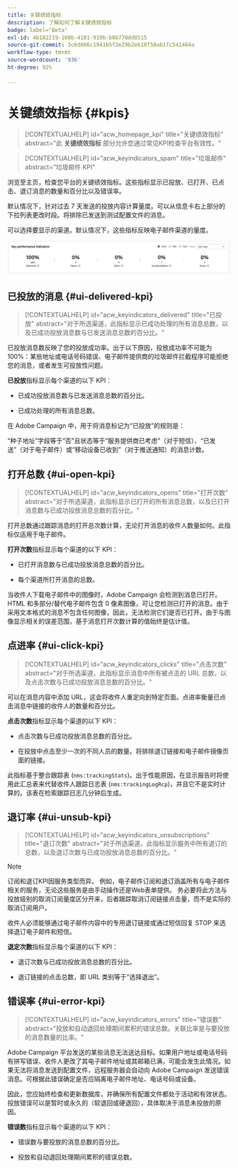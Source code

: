 ```yaml
---
title: 关键绩效指标
description: 了解如何了解关键绩效指标
badge: label="Beta"
exl-id: 4b182219-100b-4101-919b-b0b770dd8515
source-git-commit: 3c6d086c1941b5f2e29b2eb18f58ab1fc541464a
workflow-type: tm+mt
source-wordcount: '936'
ht-degree: 92%

---
```


# 关键绩效指标 {#kpis}

>[!CONTEXTUALHELP]
>id="acw_homepage_kpi"
>title="关键绩效指标"
>abstract="此 **关键绩效指标** 部分允许您通过常见KPI检查平台有效性。"

>[!CONTEXTUALHELP]
>id="acw_keyindicators_spam"
>title="垃圾邮件"
>abstract="垃圾邮件 KPI"

浏览至主页，检查您平台的关键绩效指标。这些指标显示已投放、已打开、已点击、退订消息的数量和百分比以及错误率。

默认情况下，针对过去 7 天发送的投放内容计算量度。可以从信息卡右上部分的下拉列表更改时段。将排除已发送到测试配置文件的消息。

可以选择要显示的渠道。默认情况下，这些指标反映电子邮件渠道的量度。

![](assets/kpi.png)

## 已投放的消息 {#ui-delivered-kpi}

>[!CONTEXTUALHELP]
>id="acw_keyindicators_delivered"
>title="已投放"
>abstract="对于所选渠道，此指标显示已成功处理的所有消息总数，以及已成功投放消息数与已发送消息总数的百分比。"

已投放消息数反映了您的投放成功率。出于以下原因，投放成功率不可能为 100%：某些地址或电话号码错误、电子邮件提供商的垃圾邮件拦截程序可能拒绝您的消息，或者发生可投放性问题。

**已投放**&#x200B;指标显示每个渠道的以下 KPI：

* 已成功投放消息数与已发送消息总数的百分比。

* 已成功处理的所有消息总数。

在 Adobe Campaign 中，用于将消息标记为“已投放”的规则是：

“种子地址”字段等于“否”且状态等于“服务提供商已考虑”（对于短信）、“已发送”（对于电子邮件）或“移动设备已收到”（对于推送通知）的消息计数。


## 打开总数 {#ui-open-kpi}

>[!CONTEXTUALHELP]
>id="acw_keyindicators_opens"
>title="打开次数"
>abstract="对于所选渠道，此指标显示已打开的所有消息总数，以及已打开消息数与已成功投放消息总数的百分比。"

打开总数通过跟踪消息的打开总次数计算，无论打开消息的收件人数量如何。此指标仅适用于电子邮件。

**打开次数**&#x200B;指标显示每个渠道的以下 KPI：

* 已打开消息数与已成功投放消息总数的百分比。

* 每个渠道所打开消息的总数。

当收件人下载电子邮件中的图像时，Adobe Campaign 会检测到消息已打开。HTML 和多部分/替代电子邮件包含 0 像素图像，可让您检测已打开的消息。由于采用文本格式的消息不包含任何图像，因此，无法检测它们是否已打开。由于与图像显示相关的误差范围，基于消息打开次数计算的值始终是估计值。



## 点进率 {#ui-click-kpi}

>[!CONTEXTUALHELP]
>id="acw_keyindicators_clicks"
>title="点击次数"
>abstract="对于所选渠道，此指标显示消息中所有被点击的 URL 总数，以及点击次数与已成功投放消息总数的百分比。"

可以在消息内容中添加 URL，这会将收件人重定向到特定页面。点进率衡量已点击消息中链接的收件人的数量和百分比。

**点击次数**&#x200B;指标显示每个渠道的以下 KPI：

* 点击次数与已成功投放消息总数的百分比。

* 在投放中点击至少一次的不同人员的数量。将排除退订链接和电子邮件镜像页面的链接。

此指标基于整合跟踪表 (`nms:trackingStats`)。出于性能原因，在显示报告时将使用此汇总表来代替收件人跟踪日志表 (`nms:trackingLogRcp`)，并且它不是实时计算的。该表在检索跟踪日志几分钟后生成。


## 退订率 {#ui-unsub-kpi}

>[!CONTEXTUALHELP]
>id="acw_keyindicators_unsubscriptions"
>title="退订次数"
>abstract="对于所选渠道，此指标显示服务中所有退订的总数，以及退订次数与已成功投放消息总数的百分比。"

>[!NOTE]
>
> 订阅和退订KPI因服务类型而异。 例如，电子邮件订阅和退订涵盖所有与电子邮件相关的服务，无论这些服务是由手动操作还是Web表单提供。 务必要将此方法与投放级别的取消订阅量度区分开来，后者跟踪取消订阅链接点击量，而不是实际的取消订阅用户。

收件人必须能够通过电子邮件内容中的专用退订链接或通过短信回复 STOP 来选择退订电子邮件和短信。

**退定次数**&#x200B;指标显示每个渠道的以下 KPI：

* 退订次数与已成功投放消息总数的百分比。

* 退订链接的点击总数，即 URL 类别等于“选择退出”。


## 错误率 {#ui-error-kpi}

>[!CONTEXTUALHELP]
>id="acw_keyindicators_errors"
>title="错误数"
>abstract="投放和自动退回处理期间累积的错误总数。关联比率是与要投放的消息数量的比率。"

Adobe Campaign 平台发送的某些消息无法送达目标。如果用户地址或电话号码有拼写错误、收件人更改了其电子邮件地址或其邮箱已满，可能会发生此情况。如果无法将消息发送到配置文件，远程服务器会自动向 Adobe Campaign 发送错误消息。可根据此错误确定是否应隔离电子邮件地址、电话号码或设备。

因此，您应始终检查和更新数据库，并确保所有配置文件都处于活动和有效状态。投放错误可以是暂时或永久的（软退回或硬退回），具体取决于消息未投放的原因。

**错误数**&#x200B;指标显示每个渠道的以下 KPI：

* 错误数与要投放的消息总数的百分比。

* 投放和自动退回处理期间累积的错误总数。
